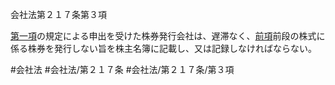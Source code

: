 会社法第２１７条第３項

[第一項](会社法＿＿＿＿第２１７条第１項)の規定による申出を受けた株券発行会社は、遅滞なく、[前項](会社法＿＿＿＿第２１７条第２項)前段の株式に係る株券を発行しない旨を株主名簿に記載し、又は記録しなければならない。

#会社法
#会社法/第２１７条
#会社法/第２１７条/第３項
